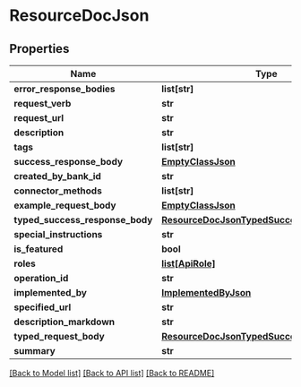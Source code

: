 # ResourceDocJson

## Properties
Name | Type | Description | Notes
------------ | ------------- | ------------- | -------------
**error_response_bodies** | **list[str]** |  | 
**request_verb** | **str** |  | 
**request_url** | **str** |  | 
**description** | **str** |  | 
**tags** | **list[str]** |  | 
**success_response_body** | [**EmptyClassJson**](EmptyClassJson.md) |  | 
**created_by_bank_id** | **str** |  | [optional] 
**connector_methods** | **list[str]** |  | 
**example_request_body** | [**EmptyClassJson**](EmptyClassJson.md) |  | 
**typed_success_response_body** | [**ResourceDocJsonTypedSuccessResponseBody**](ResourceDocJsonTypedSuccessResponseBody.md) |  | 
**special_instructions** | **str** |  | 
**is_featured** | **bool** |  | 
**roles** | [**list[ApiRole]**](ApiRole.md) |  | [optional] 
**operation_id** | **str** |  | 
**implemented_by** | [**ImplementedByJson**](ImplementedByJson.md) |  | 
**specified_url** | **str** |  | 
**description_markdown** | **str** |  | 
**typed_request_body** | [**ResourceDocJsonTypedSuccessResponseBody**](ResourceDocJsonTypedSuccessResponseBody.md) |  | 
**summary** | **str** |  | 

[[Back to Model list]](../README.md#documentation-for-models) [[Back to API list]](../README.md#documentation-for-api-endpoints) [[Back to README]](../README.md)


